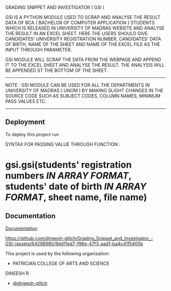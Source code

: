 
GRADING SNIPPET AND INVESTIGATOR 
( GSI )

GSI IS A PYTHON MODULE USED TO SCRAP AND ANALYSE THE RESULT DATA OF BCA ( BACHELOR OF COMPUTER APPLICATION ) STUDENTS WHICH IS RELEASED IN UNIVERSITY OF MADRAS WEBSITE AND ANALYSE THE RESULT IN AN EXCEL SHEET.
HERE THE USERS SHOULD GIVE CANDIDATES' UNIVERSITY REGISTRATION NUMBER, CANDIDATES' DATA OF BIRTH, NAME OF THE SHEET AND NAME OF THE EXCEL FILE AS THE INPUT THROUGH PARAMETER.

GSI MODULE WILL SCRAP THE DATA FROM THE WEBPAGE AND APPEND IT TO THE EXCEL SHEET AND ANALYSE THE RESULT. THE ANALYSIS WILL BE APPENDED ST THE BOTTOM OF THE SHEET.
 **************************************
NOTE : GSI MODULE CAN BE USED FOR ALL THE DEPARTMENTS IN UNIVERSITY OF MADRAS ( UNOM ) BY MAKING SLIGHT CHANGES IN THE SOURCE CODE SUCH AS SUBJECT CODES, COLUMN NAMES, MINIMUM PASS VALUES ETC.
**************************************

## Deployment

To deploy this project run

SYNTAX FOR PASSING VALUE THROUGH FUNCTION : 
# gsi.gsi(students' registration numbers *IN ARRAY FORMAT*, students' date of birth *IN ARRAY FORMAT*, sheet name, file name)


## Documentation

[Documentation](https://docs.google.com/document/d/1zfmnOvHjcKslyfm-z009c-TyE43a7gAMFKYeGuma190/edit?usp=sharing)

https://github.com/dineesh-glitch/Grading_Snippet_and_Investigator_-GSI-/assets/64298980/9dd11ed7-f96e-47f3-aad1-ba4c41f5405b


This project is used by the following organization:

- PATRICIAN COLLEGE OF ARTS AND     SCIENCE



DINEESH R

- [@dineesh-glitch](https://www.github.com/dineesh-glitch)

